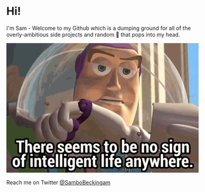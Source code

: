 # Hi!

I'm Sam - Welcome to my Github which is a dumping ground for all of the overly-ambitious side projects and random 💩 that pops into my head.

![](derp.gif)

Reach me on Twitter [@SamboBeckingam](https://twitter.com/SamboBeckingham)
